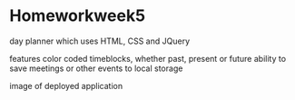 # Homeworkweek5

day planner which uses HTML, CSS and JQuery 

features
color coded timeblocks, whether past, present or future
ability to save meetings or other events to local storage

image of deployed application 
